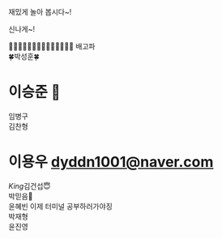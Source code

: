 재밌게 놀아 봅시다~!

신나게~!


👻👻👻👻👻👻👻👻👻👻👻👻👻👻
배고파 <br>
🍀박성훈🍀  <br> 
# 이승준 🍎 <br>
임병구 <br>
김찬형 <br>
# 이용우 dyddn1001@naver.com <br>
*King*김건섭😇 <br>
박믿음🤯 <br>
윤혜빈  이제 터미널 공부하러가야징<br>
박재형<br>
윤진영<br>
